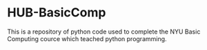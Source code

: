 # HUB-BasicComp
This is a repository of python code used to complete the NYU Basic Computing cource which teached python programming.
